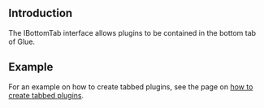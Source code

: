## Introduction

The IBottomTab interface allows plugins to be contained in the bottom tab of Glue.

## Example

For an example on how to create tabbed plugins, see the page on [how to create tabbed plugins](/frb/docs/index.php?title=Glue:Plugins:Tutorials:Creating_a_Windows_Forms_plugin.md "Glue:Plugins:Tutorials:Creating a Windows Forms plugin").
